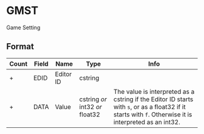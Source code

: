 GMST
====

Game Setting

## Format

Count | Field | Name | Type | Info
------|-------|------|------|-----
+ | EDID | Editor ID | cstring |
+ | DATA | Value | cstring *or* int32 *or* float32 | The value is interpreted as a cstring if the Editor ID starts with `s`, or as a float32 if it starts with `f`. Otherwise it is interpreted as an int32.
